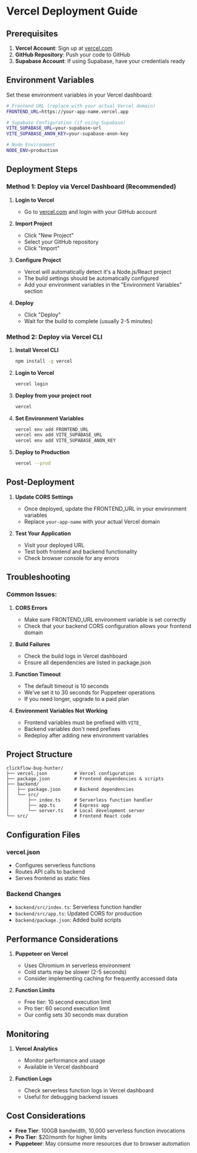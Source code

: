 # Vercel Deployment Guide

## Prerequisites

1. **Vercel Account**: Sign up at [vercel.com](https://vercel.com)
2. **GitHub Repository**: Push your code to GitHub
3. **Supabase Account**: If using Supabase, have your credentials ready

## Environment Variables

Set these environment variables in your Vercel dashboard:

```bash
# Frontend URL (replace with your actual Vercel domain)
FRONTEND_URL=https://your-app-name.vercel.app

# Supabase Configuration (if using Supabase)
VITE_SUPABASE_URL=your-supabase-url
VITE_SUPABASE_ANON_KEY=your-supabase-anon-key

# Node Environment
NODE_ENV=production
```

## Deployment Steps

### Method 1: Deploy via Vercel Dashboard (Recommended)

1. **Login to Vercel**

   - Go to [vercel.com](https://vercel.com) and login with your GitHub account

2. **Import Project**

   - Click "New Project"
   - Select your GitHub repository
   - Click "Import"

3. **Configure Project**

   - Vercel will automatically detect it's a Node.js/React project
   - The build settings should be automatically configured
   - Add your environment variables in the "Environment Variables" section

4. **Deploy**
   - Click "Deploy"
   - Wait for the build to complete (usually 2-5 minutes)

### Method 2: Deploy via Vercel CLI

1. **Install Vercel CLI**

   ```bash
   npm install -g vercel
   ```

2. **Login to Vercel**

   ```bash
   vercel login
   ```

3. **Deploy from your project root**

   ```bash
   vercel
   ```

4. **Set Environment Variables**

   ```bash
   vercel env add FRONTEND_URL
   vercel env add VITE_SUPABASE_URL
   vercel env add VITE_SUPABASE_ANON_KEY
   ```

5. **Deploy to Production**
   ```bash
   vercel --prod
   ```

## Post-Deployment

1. **Update CORS Settings**

   - Once deployed, update the FRONTEND_URL in your environment variables
   - Replace `your-app-name` with your actual Vercel domain

2. **Test Your Application**
   - Visit your deployed URL
   - Test both frontend and backend functionality
   - Check browser console for any errors

## Troubleshooting

### Common Issues:

1. **CORS Errors**

   - Make sure FRONTEND_URL environment variable is set correctly
   - Check that your backend CORS configuration allows your frontend domain

2. **Build Failures**

   - Check the build logs in Vercel dashboard
   - Ensure all dependencies are listed in package.json

3. **Function Timeout**

   - The default timeout is 10 seconds
   - We've set it to 30 seconds for Puppeteer operations
   - If you need longer, upgrade to a paid plan

4. **Environment Variables Not Working**
   - Frontend variables must be prefixed with `VITE_`
   - Backend variables don't need prefixes
   - Redeploy after adding new environment variables

## Project Structure

```
clickflow-bug-hunter/
├── vercel.json          # Vercel configuration
├── package.json         # Frontend dependencies & scripts
├── backend/
│   ├── package.json     # Backend dependencies
│   └── src/
│       ├── index.ts     # Serverless function handler
│       ├── app.ts       # Express app
│       └── server.ts    # Local development server
└── src/                 # Frontend React code
```

## Configuration Files

### vercel.json

- Configures serverless functions
- Routes API calls to backend
- Serves frontend as static files

### Backend Changes

- `backend/src/index.ts`: Serverless function handler
- `backend/src/app.ts`: Updated CORS for production
- `backend/package.json`: Added build scripts

## Performance Considerations

1. **Puppeteer on Vercel**

   - Uses Chromium in serverless environment
   - Cold starts may be slower (2-5 seconds)
   - Consider implementing caching for frequently accessed data

2. **Function Limits**
   - Free tier: 10 second execution limit
   - Pro tier: 60 second execution limit
   - Our config sets 30 seconds max duration

## Monitoring

1. **Vercel Analytics**

   - Monitor performance and usage
   - Available in Vercel dashboard

2. **Function Logs**
   - Check serverless function logs in Vercel dashboard
   - Useful for debugging backend issues

## Cost Considerations

- **Free Tier**: 100GB bandwidth, 10,000 serverless function invocations
- **Pro Tier**: $20/month for higher limits
- **Puppeteer**: May consume more resources due to browser automation
